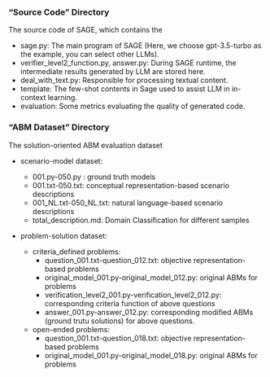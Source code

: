###  “Source Code” Directory 

The source code of SAGE, which contains the 

- sage.py: The main program of SAGE (Here, we choose gpt-3.5-turbo as the example, you can select other LLMs).
- verifier_level2_function.py, answer.py: During SAGE runtime, the intermediate results generated by LLM are stored here.
- deal_with_text.py: Responsible for processing textual content. 
- template: The few-shot contents in Sage used to assist LLM in in-context learning. 
- evaluation: Some metrics evaluating the quality of generated code.

### “ABM Dataset” Directory 

The solution-oriented ABM evaluation dataset 

- scenario-model dataset: 
  -  001.py-050.py : ground truth models 
  - 001.txt-050.txt: conceptual representation-based scenario descriptions 
  - 001_NL.txt-050_NL.txt: natural language-based scenario descriptions 
  - total_description.md: Domain Classification for different samples

- problem-solution dataset:
  - criteria_defined problems: 
    - question_001.txt-question_012.txt: objective representation-based problems
    - original_model_001.py-original_model_012.py: original ABMs for problems
    - verification_level2_001.py-verification_level2_012.py: corresponding criteria function of above questions
    - answer_001.py-answer_012.py: corresponding modified ABMs (ground trutu solutions) for above questions.
  - open-ended problems: 
    - question_001.txt-question_018.txt: objective representation-based problems
    - original_model_001.py-original_model_018.py: original ABMs for problems